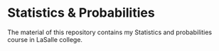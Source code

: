 # Statistics &amp; Probabilities

The material of this repository contains my Statistics and probabilities course in LaSalle college.
